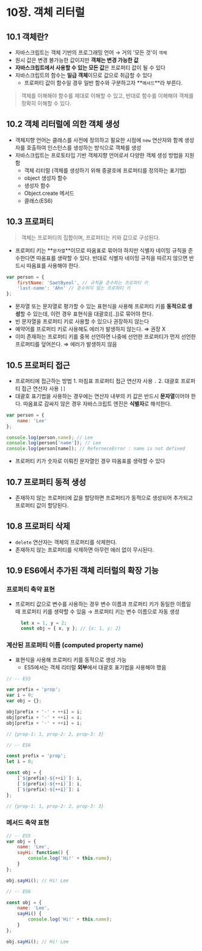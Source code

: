 # 10장. 객체 리터럴

## 10.1 객체란?

* 자바스크립트는 객체 기반의 프로그래밍 언어 → 거의 '모든 것'이 `객체`
* 원시 값은 변경 불가능한 값이지만 **객체는 변경 가능한 값**
* **자바스크립트에서 사용할 수 있는 모든 값**은 프로퍼티 값이 될 수 있다
* 자바스크립트의 함수는 **일급 객체**이므로 값으로 취급할 수 있다
  * 프로퍼티 값이 함수일 경우 일반 함수와 구분하고자 **`메서드`**라 부른다.

> 객체를 이해해야 함수를 제대로 이해할 수 있고, 반대로 함수를 이해해야 객체를 정확히 이해할 수 있다.

## 10.2 객체 리터럴에 의한 객체 생성

* 객체지향 언어는 클래스를 사전에 정의하고 필요한 시점에 `new` 연산자와 함께 생성자를 호출하여 인스턴스를 생성하는 방식으로 객체를 생성
* 자바스크립트는 프로토타입 기반 객체지향 언어로서 다양한 객체 생성 방법을 지원함
  * 객체 리터럴 \(객체를 생성하기 위해 중괄호에 프로퍼티를 정의하는 표기법\)
  * object 생성자 함수
  * 생성자 함수
  * Object.create 메서드
  * 클래스\(ES6\)

## 10.3 프로퍼티

> 객체는 프로퍼티의 집합이며, 프로퍼티는 키와 값으로 구성된다.

* 프로퍼티 키는 **`문자열`**이므로 따옴표로 묶어야 하지만 식별자 네이밍 규칙을 준수한다면 따옴표를 생략할 수 있다. 반대로 식별자 네이밍 규칙을 따르지 않으면 반드시 따옴표를 사용해야 한다.

```jsx
var person = {
    firstName: 'SaetByeol', // 규칙을 준수하는 프로퍼티 키
    'last-name': 'Ahn' // 준수하지 않는 프로퍼티 키
};
```

* 문자열 또는 문자열로 평가할 수 있는 표현식을 사용해 프로퍼티 키를 **동적으로 생성**할 수 있는데, 이런 경우 표현식을 대괄호\(\[..\]\)로 묶어야 한다.
* 빈 문자열을 프로퍼티 키로 사용할 수 있으나 권장하지 않는다
* 예약어를 프로퍼티 키로 사용해도 에러가 발생하지 않는다. ⇒ 권장 X
* 이미 존재하는 프로퍼티 키를 중복 선언하면 나중에 선언한 프로퍼티가 먼저 선언한 프로퍼티를 덮어쓴다. ⇒ 에러가 발생하지 않음

## 10.5 프로퍼티 접근

* 프로퍼티에 접근하는 방법 1. 마침표 프로퍼티 접근 연산자 사용 `.` 2. 대괄호 프로퍼티 접근 연산자 사용 `[]`
* 대괄호 표기법을 사용하는 경우에는 연산자 내부의 키 값은 반드시 **문자열**이어야 한다. 따옴표로 감싸지 않은 경우 자바스크립트 엔진은 **식별자**로 해석한다.

```jsx
var person = {
    name: 'Lee'
};

console.log(person.name); // Lee
console.log(person['name']); // Lee
console.log(person[name]); // ReferneceError : name is not defined
```

* 프로퍼티 키가 숫자로 이뤄진 문자열인 경우 따옴표를 생략할 수 있다

## 10.7 프로퍼티 동적 생성

* 존재하지 않는 프로퍼티에 값을 할당하면 프로퍼티가 동적으로 생성되어 추가되고 프로퍼티 값이 할당된다.

## 10.8 프로퍼티 삭제

* `delete` 연산자는 객체의 프로퍼티를 삭제한다.
* 존재하지 않는 프로퍼티를 삭제하면 아무런 에러 없이 무시된다.

## 10.9 ES6에서 추가된 객체 리터럴의 확장 기능

### 프로퍼티 축약 표현

* 프로퍼티 값으로 변수를 사용하는 경우 변수 이름과 프로퍼티 키가 동일한 이름일 때 프로퍼티 키를 생략할 수 있음 → 프로퍼티 키는 변수 이름으로 자동 생성

  ```jsx
    let x = 1, y = 2;
    const obj = { x, y }; // {x: 1, y: 2}
  ```

### 계산된 프로퍼티 이름 \(computed property name\)

* 표현식을 사용해 프로퍼티 키를 동적으로 생성 가능
  * ES5에서는 객체 리터럴 **외부**에서 대괄호 표기법을 사용해야 했음

```jsx
// -- ES5

var prefix = 'prop';
var i = 0;
var obj = {};

obj[prefix + '-' + ++i] = i;
obj[prefix + '-' + ++i] = i;
obj[prefix + '-' + ++i] = i;

// {prop-1: 1, prop-2: 2, prop-3: 3}
```

```jsx
// -- ES6

const prefix = 'prop';
let i = 0;

const obj = {
    [`${prefix}-${++i}`]: i,
    [`${prefix}-${++i}`]: i,
    [`${prefix}-${++i}`]: i
};

// {prop-1: 1, prop-2: 2, prop-3: 3}
```

### 메서드 축약 표현

```jsx
// -- ES5
var obj = {
    name: 'Lee',
    sayHi: function() {
        console.log('Hi!' + this.name);
    }
};

obj.sayHi(); // Hi! Lee
```

```jsx
// -- ES6

const obj = {
    name: 'Lee',
    sayHi() {
        console.log('Hi!' + this.name);
    }
};

obj.sayHi(); // Hi! Lee
```

